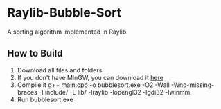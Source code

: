 # Raylib-Bubble-Sort

A sorting algorithm implemented in Raylib

## How to Build

1. Download all files and folders
2. If you don't have MinGW, you can download it [here](https://sourceforge.net/projects/mingw-w64/files/Toolchains%20targetting%20Win32/Personal%20Builds/mingw-builds/installer/mingw-w64-install.exe/download?use_mirror=telkomuniversity&use_mirror=telkomuniversity&r=)
3. Compile it
  g++ main.cpp -o bubblesort.exe -O2 -Wall -Wno-missing-braces -I include/ -L lib/ -lraylib -lopengl32 -lgdi32 -lwinmm
4. Run bubblesort.exe
